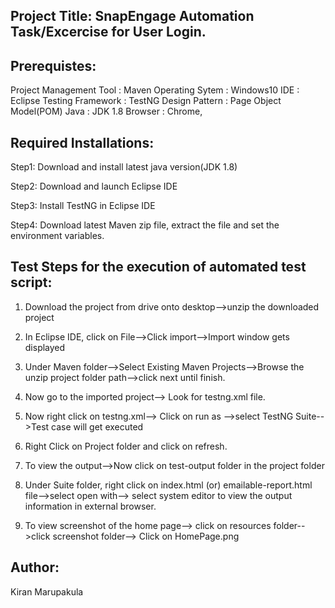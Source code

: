Project Title:  SnapEngage Automation Task/Excercise for User Login.
---------------------------------------------------------------------------------------------------------------------


Prerequistes:
----------------------------------------------------------------------------------------------------------------------
Project Management Tool : Maven
Operating Sytem         : Windows10
IDE                     : Eclipse
Testing Framework       : TestNG
Design Pattern          : Page Object Model(POM)
Java                    : JDK 1.8
Browser                 : Chrome, 


Required Installations:
----------------------------------------------------------------------------------------------------------------------
Step1: Download and install latest java version(JDK 1.8)

Step2: Download and launch Eclipse IDE

Step3: Install TestNG in Eclipse IDE

Step4: Download latest Maven zip file, extract the file and set the environment variables.


Test Steps for the execution of automated test script:
----------------------------------------------------------------------------------------------------------------------

1. Download the project from drive onto desktop-->unzip the downloaded project

2. In Eclipse IDE, click on File-->Click import-->Import window gets displayed

3. Under Maven folder-->Select Existing Maven Projects-->Browse the unzip project folder path-->click next until finish.

3. Now go to the imported project-->  Look for testng.xml file.

4. Now right click on testng.xml--> Click on run as -->select TestNG Suite-->Test case will get executed

5. Right Click on Project folder and click on refresh.

6. To view the output-->Now click on test-output folder in the project folder

7. Under Suite folder, right click on index.html (or) emailable-report.html file-->select open with--> select system editor
   to view the output information in external browser.

8. To view screenshot of the home page--> click on resources folder-->click screenshot folder--> Click on HomePage.png


Author:
--------------------------------------------------------------------------------------------------------------------------
Kiran Marupakula